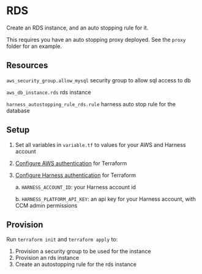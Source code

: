# RDS

Create an RDS instance, and an auto stopping rule for it.

This requires you have an auto stopping proxy deployed. See the `proxy` folder for an example.

## Resources

`aws_security_group.allow_mysql` security group to allow sql access to db

`aws_db_instance.rds` rds instance

`harness_autostopping_rule_rds.rule` harness auto stop rule for the database

## Setup

1. Set all variables in `variable.tf` to values for your AWS and Harness account
2. [Configure AWS authentication](https://registry.terraform.io/providers/hashicorp/aws/latest/docs#authentication-and-configuration) for Terraform
3. [Configure Harness authentication](https://registry.terraform.io/providers/harness/harness/latest/docs) for Terraform

    a. `HARNESS_ACCOUNT_ID`: your Harness account id

    b. `HARNESS_PLATFORM_API_KEY`: an api key for your Harness account, with CCM admin permissions

## Provision

Run `terraform init` and `terraform apply` to:

1. Provision a security group to be used for the instance
2. Provision an rds instance
3. Create an autostopping rule for the rds instance
